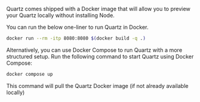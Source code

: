 Quartz comes shipped with a Docker image that will allow you to preview your Quartz locally without installing Node.

You can run the below one-liner to run Quartz in Docker.

```sh
docker run --rm -itp 8080:8080 $(docker build -q .)
```

Alternatively, you can use Docker Compose to run Quartz with a more structured setup.
Run the following command to start Quartz using Docker Compose:

```sh
docker compose up
```

This command will pull the Quartz Docker image (if not already available locally)
